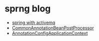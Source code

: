 # sprng blog

- [spring with activemq](http://activemq.apache.org/spring-support.html)
- [CommonAnnotationBeanPostProcessor](https://docs.spring.io/spring/docs/4.3.x/spring-framework-reference/htmlsingle/#beans-postconstruct-and-predestroy-annotations)
- [AnnotationConfigApplicationContext](https://docs.spring.io/spring/docs/4.3.x/spring-framework-reference/htmlsingle/#beans-java-instantiating-container)
